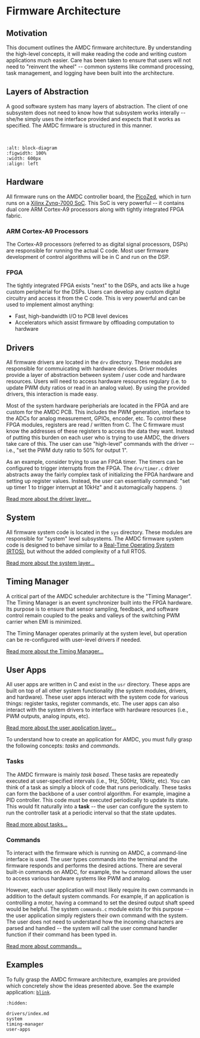 # Firmware Architecture

## Motivation

This document outlines the AMDC firmware architecture. By understanding the high-level concepts, it will make reading the code and writing custom applications much easier. Care has been taken to ensure that users will not need to "reinvent the wheel" -- common systems like command processing, task management, and logging have been built into the architecture.


## Layers of Abstraction

A good software system has many layers of abstraction. The client of one subsystem does not need to know how that subsystem works interally -- she/he simply uses the interface provided and expects that it works as specified. The AMDC firmware is structured in this manner.

<br/>

```{figure} images/block-diagram.svg
:alt: block-diagram
:figwidth: 100%
:width: 600px
:align: left
```


## Hardware

All firmware runs on the AMDC controller board, the [PicoZed](http://zedboard.org/product/picozed), which in turn runs on a [Xilinx Zynq-7000 SoC](https://www.xilinx.com/products/silicon-devices/soc/zynq-7000.html). This SoC is very powerful -- it contains dual core ARM Cortex-A9 processors along with tightly integrated FPGA fabric.

### ARM Cortex-A9 Processors

The Cortex-A9 processors (referred to as digital signal processors, DSPs) are responsible for running the actual C code. Most user firmware development of control algorithms will be in C and run on the DSP.

### FPGA

The tightly integrated FPGA exists "next" to the DSPs, and acts like a huge custom peripherial for the DSPs. Users can develop any custom digital circuitry and access it from the C code. This is very powerful and can be used to implement almost anything:
- Fast, high-bandwidth I/O to PCB level devices
- Accelerators which assist firmware by offloading computation to hardware


## Drivers

All firmware drivers are located in the `drv` directory. These modules are responsible for commuicating with hardware devices. Driver modules provide a layer of abstraction between system / user code and hardware resources. Users will need to access hardware resources regulary (i.e. to update PWM duty ratios or read in an analog value). By using the provided drivers, this interaction is made easy.

Most of the system hardware peripherials are located in the FPGA and are custom for the AMDC PCB. This includes the PWM generation, interface to the ADCs for analog measurement, GPIOs, encoder, etc. To control these FPGA modules, registers are read / written from C. The C firmware must know the addresses of these registers to access the data they want. Instead of putting this burden on each user who is trying to use AMDC, the drivers take care of this. The user can use "high-level" commands with the driver -- i.e., "set the PWM duty ratio to 50% for output 1".

As an example, consider trying to use an FPGA timer. The timers can be configured to trigger interrupts from the FPGA. The `drv/timer.c` driver abstracts away the fairly complex task of initializing the FPGA hardware and setting up register values. Instead, the user can essentially command: "set up timer 1 to trigger interrupt at 10kHz" and it automagically happens. :)

[Read more about the driver layer...](drivers/index.md)

## System

All firmware system code is located in the `sys` directory. These modules are responsible for "system" level subsystems. The AMDC firmware system code is designed to behave similar to a [Real-Time Operating System (RTOS)](https://en.wikipedia.org/wiki/Real-time_operating_system), but without the added complexity of a full RTOS.

[Read more about the system layer...](system.md)

## Timing Manager

A critical part of the AMDC scheduler architecture is the "Timing Manager". The Timing Manager is an event synchronizer built into the FPGA hardware. Its purpose is to ensure that sensor sampling, feedback, and software control remain coupled to the peaks and valleys of the switching PWM carrier when EMI is minimized.

The Timing Manager operates primarily at the system level, but operation can be re-configured with user-level drivers if needed.

[Read more about the Timing Manager...](timing-manager.md)

## User Apps

All user apps are written in C and exist in the `usr` directory. These apps are built on top of all other system functionality (the system modules, drivers, and hardware). These user apps interact with the system code for various things: register tasks, register commands, etc. The user apps can also interact with the system drivers to interface with hardware resources (i.e., PWM outputs, analog inputs, etc).

[Read more about the user application layer...](user-apps.md)

To understand how to create an application for AMDC, you must fully grasp the following concepts: *tasks* and *commands*.

### Tasks

The AMDC firmware is mainly *task based*. These tasks are repeatedly executed at user-specified intervals (i.e., 1Hz, 500Hz, 10kHz, etc). You can think of a task as simply a block of code that runs periodically. These tasks can form the backbone of a user control algorithm. For example, imagine a PID controller. This code must be executed periodically to update its state. This would fit naturally into a **task** -- the user can configure the system to run the controller task at a periodic interval so that the state updates.

[Read more about tasks...](./system.md#tasks)

### Commands

To interact with the firmware which is running on AMDC, a command-line interface is used. The user types commands into the terminal and the firmware responds and performs the desired actions. There are several built-in commands on AMDC, for example, the `hw` command allows the user to access various hardware systems like PWM and analog.

However, each user application will most likely require its own commands in addition to the default system commands. For example, if an application is controlling a motor, having a command to set the desired output shaft speed would be helpful. The system `commands.c` module exists for this purpose -- the user application simply registers their own command with the system. The user does not need to understand how the incoming characters are parsed and handled -- the system will call the user command handler function if their command has been typed in.

[Read more about commands...](./system.md#commands)

## Examples

To fully grasp the AMDC firmware architecture, examples are provided which concretely show the ideas presented above. See the example application: [`blink`](https://github.com/Severson-Group/AMDC-Firmware/tree/v1.0.x/sdk/app_cpu1/user/usr/blink).

```{toctree}
:hidden:

drivers/index.md
system
timing-manager
user-apps
```
